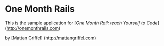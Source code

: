 # One Month Rails

This is the sample application for
[*One Month Rail: teach Yourself to Code*] (http://onemonthrails.com)

by [Mattan Griffel] (http://mattangriffel.com)